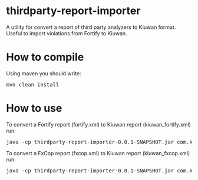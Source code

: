 # thirdparty-report-importer
A utility for convert a report of third party analyzers to Kiuwan format. Useful to import violations from Fortify to Kiuwan.

# How to compile
Using maven you should write:
<pre>
mvn clean install
</pre>

# How to use
To convert a Fortify report (fortify.xml) to Kiuwan report (kiuwan_fortify.xml) run:
<pre>
java -cp thirdparty-report-importer-0.0.1-SNAPSHOT.jar com.kiuwan.importer.Main Fortify fortify.xml kiuwan_fortify.xml
</pre>
To convert a FxCop report (fxcop.xml) to Kiuwan report (kiuwan_fxcop.xml) run:
<pre>
java -cp thirdparty-report-importer-0.0.1-SNAPSHOT.jar com.kiuwan.importer.Main FxCop fxcop.xml kiuwan_fxcop.xml -base-folder:c:\dotnet_sources
</pre>
